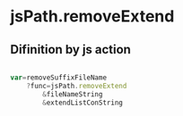 # jsPath.removeExtend

## Difinition by js action

```js.js

var=removeSuffixFileName
	?func=jsPath.removeExtend
		&fileNameString
		&extendListConString
```



